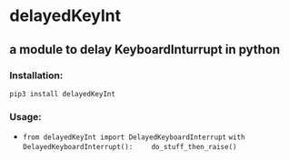 # delayedKeyInt
## a module to delay KeyboardInturrupt in python
### Installation:
`pip3 install delayedKeyInt`
### Usage:
* `from delayedKeyInt import DelayedKeyboardInterrupt`
  `with DelayedKeyboardInterrupt():`
  `    do_stuff_then_raise()`
  

